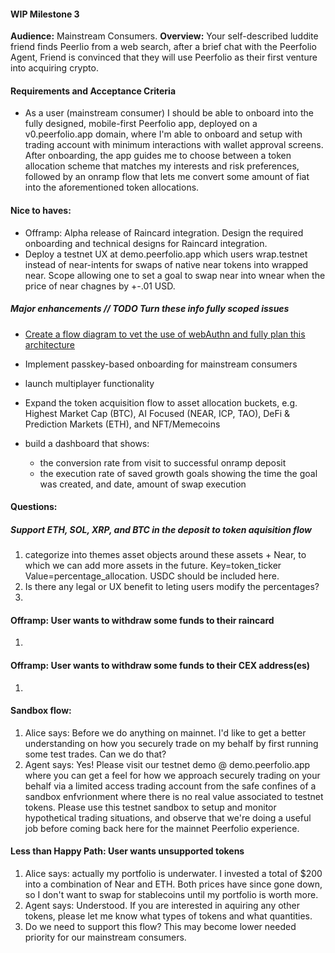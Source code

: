 #### WIP Milestone 3

<b>Audience:</b> Mainstream Consumers.
<b>Overview:</b> Your self-described luddite friend finds Peerlio from a web search, after a brief chat with the Peerfolio Agent, Friend is convinced that they will use Peerfolio as their first venture into acquiring crypto.

#### Requirements and Acceptance Criteria
- As a user (mainstream consumer) I should be able to onboard into the fully designed, mobile-first Peerfolio app, deployed on a v0.peerfolio.app domain, where I'm able to onboard and setup with trading account with minimum interactions with wallet approval screens. After onboarding, the app guides me to choose between a token allocation scheme that matches my interests and risk preferences, followed by an onramp flow that lets me convert some amount of fiat into the aforementioned token allocations.

#### Nice to haves:
- Offramp: Alpha release of Raincard integration. Design the required onboarding and technical designs for Raincard integration.
- Deploy a testnet UX at demo.peerfolio.app which users wrap.testnet instead of near-intents for swaps of native near tokens into wrapped near. Scope allowing one to set a goal to swap near into wnear when the price of near chagnes by +-.01 USD.

##### Major enhancements // TODO Turn these info fully scoped issues
- [Create a flow diagram to vet the use of webAuthn and fully plan this architecture](https://github.com/beneviolabs/ft-allowance-agent/issues/91)
- Implement passkey-based onboarding for mainstream consumers
- launch multiplayer functionality
- Expand the token acquisition flow to
asset allocation buckets, e.g. Highest Market Cap (BTC), AI Focused (NEAR, ICP, TAO), DeFi & Prediction Markets (ETH), and NFT/Memecoins

- build a dashboard that shows:
    - the conversion rate from visit to successful onramp deposit
    - the execution rate of saved growth goals showing the time the goal was created, and date, amount of swap execution




#### Questions:



##### Support ETH, SOL, XRP, and BTC in the deposit to token aquisition flow
1. categorize into themes asset objects around these assets + Near, to which we can add more assets in the future. Key=token_ticker Value=percentage_allocation. USDC should be included here.
1. Is there any legal or UX benefit to leting users modify the percentages?
1.

#### Offramp: User wants to withdraw some funds to their raincard
1.

#### Offramp: User wants to withdraw some funds to their CEX address(es)
1.

####  Sandbox flow:
1. Alice says: Before we do anything on mainnet. I'd like to get a better understanding on how you securely trade on my behalf by first running some test trades. Can we do that?
1. Agent says: Yes! Please visit our testnet demo @ demo.peerfolio.app where you can get a feel for how we approach securely trading on your behalf via a limited access trading account from the safe confines of a sandbox enfvrionment where there is no real value associated to testnet tokens. Please use this testnet sandbox to setup and monitor hypothetical trading situations, and observe that we're doing a useful job before coming back here for the mainnet Peerfolio experience.


####  Less than Happy Path: User wants unsupported tokens
1. Alice says: actually my portfolio is underwater. I invested a total of $200 into a combination of Near and ETH. Both prices have since gone down, so I don't want to swap for stablecoins until my portfolio is worth more.
1. Agent says: Understood. If you are interested in aquiring any other tokens, please let me know what types of tokens and what quantities.
1.  Do we need to support this flow? This may become lower needed priority for our mainstream consumers.

